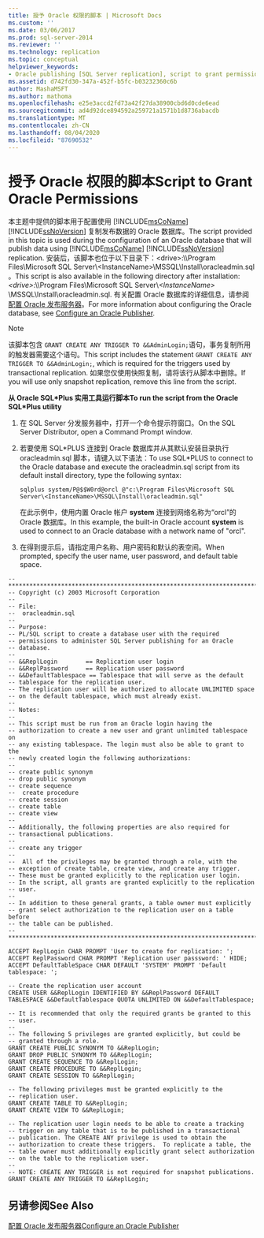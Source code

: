 ```yaml
---
title: 授予 Oracle 权限的脚本 | Microsoft Docs
ms.custom: ''
ms.date: 03/06/2017
ms.prod: sql-server-2014
ms.reviewer: ''
ms.technology: replication
ms.topic: conceptual
helpviewer_keywords:
- Oracle publishing [SQL Server replication], script to grant permissions
ms.assetid: d742fd30-347a-452f-b5fc-b03232360c6b
author: MashaMSFT
ms.author: mathoma
ms.openlocfilehash: e25e3accd2fd73a42f27da38900cbd6d0cde6ead
ms.sourcegitcommit: ad4d92dce894592a259721a1571b1d8736abacdb
ms.translationtype: MT
ms.contentlocale: zh-CN
ms.lasthandoff: 08/04/2020
ms.locfileid: "87690532"
---
```

# <a name="script-to-grant-oracle-permissions"></a><span data-ttu-id="b9e60-102">授予 Oracle 权限的脚本</span><span class="sxs-lookup"><span data-stu-id="b9e60-102">Script to Grant Oracle Permissions</span></span>
  <span data-ttu-id="b9e60-103">本主题中提供的脚本用于配置使用 [!INCLUDE[msCoName](../../../includes/msconame-md.md)] [!INCLUDE[ssNoVersion](../../../includes/ssnoversion-md.md)] 复制发布数据的 Oracle 数据库。</span><span class="sxs-lookup"><span data-stu-id="b9e60-103">The script provided in this topic is used during the configuration of an Oracle database that will publish data using [!INCLUDE[msCoName](../../../includes/msconame-md.md)] [!INCLUDE[ssNoVersion](../../../includes/ssnoversion-md.md)] replication.</span></span> <span data-ttu-id="b9e60-104">安装后，该脚本也位于以下目录下：\<drive>:\\\Program Files\Microsoft SQL Server\\\<InstanceName>\MSSQL\Install\oracleadmin.sql 。</span><span class="sxs-lookup"><span data-stu-id="b9e60-104">This script is also available in the following directory after installation: *\<drive>*:\\\Program Files\Microsoft SQL Server\\*\<InstanceName>* \MSSQL\Install\oracleadmin.sql.</span></span> <span data-ttu-id="b9e60-105">有关配置 Oracle 数据库的详细信息，请参阅[配置 Oracle 发布服务器](configure-an-oracle-publisher.md)。</span><span class="sxs-lookup"><span data-stu-id="b9e60-105">For more information about configuring the Oracle database, see [Configure an Oracle Publisher](configure-an-oracle-publisher.md).</span></span>  
  
> [!NOTE]  
>  <span data-ttu-id="b9e60-106">该脚本包含 `GRANT CREATE ANY TRIGGER TO &&AdminLogin;`语句，事务复制所用的触发器需要这个语句。</span><span class="sxs-lookup"><span data-stu-id="b9e60-106">This script includes the statement `GRANT CREATE ANY TRIGGER TO &&AdminLogin;`, which is required for the triggers used by transactional replication.</span></span> <span data-ttu-id="b9e60-107">如果您仅使用快照复制，请将该行从脚本中删除。</span><span class="sxs-lookup"><span data-stu-id="b9e60-107">If you will use only snapshot replication, remove this line from the script.</span></span>  
  
 <span data-ttu-id="b9e60-108">**从 Oracle SQL\*Plus 实用工具运行脚本**</span><span class="sxs-lookup"><span data-stu-id="b9e60-108">**To run the script from the Oracle SQL\*Plus utility**</span></span>  
  
1.  <span data-ttu-id="b9e60-109">在 SQL Server 分发服务器中，打开一个命令提示符窗口。</span><span class="sxs-lookup"><span data-stu-id="b9e60-109">On the SQL Server Distributor, open a Command Prompt window.</span></span>  
  
2.  <span data-ttu-id="b9e60-110">若要使用 SQL\*PLUS 连接到 Oracle 数据库并从其默认安装目录执行 oracleadmin.sql 脚本，请键入以下语法：</span><span class="sxs-lookup"><span data-stu-id="b9e60-110">To use SQL\*PLUS to connect to the Oracle database and execute the oracleadmin.sql script from its default install directory, type the following syntax:</span></span>  
  
    ```  
    sqlplus system/P@$$W0rd@orcl @"c:\Program Files\Microsoft SQL Server\<InstanceName>\MSSQL\Install\oracleadmin.sql"  
    ```  
  
     <span data-ttu-id="b9e60-111">在此示例中，使用内置 Oracle 帐户 **system** 连接到网络名称为“orcl”的 Oracle 数据库。</span><span class="sxs-lookup"><span data-stu-id="b9e60-111">In this example, the built-in Oracle account **system** is used to connect to an Oracle database with a network name of "orcl".</span></span>  
  
3.  <span data-ttu-id="b9e60-112">在得到提示后，请指定用户名称、用户密码和默认的表空间。</span><span class="sxs-lookup"><span data-stu-id="b9e60-112">When prompted, specify the user name, user password, and default table space.</span></span>  
  
```  
--***********************************************************************  
-- Copyright (c) 2003 Microsoft Corporation  
--  
-- File:  
--  oracleadmin.sql  
--  
-- Purpose:  
-- PL/SQL script to create a database user with the required   
-- permissions to administer SQL Server publishing for an Oracle  
-- database.  
--  
-- &&ReplLogin        == Replication user login  
-- &&ReplPassword     == Replication user password  
-- &&DefaultTablespace == Tablespace that will serve as the default  
-- tablespace for the replication user.  
-- The replication user will be authorized to allocate UNLIMITED space  
-- on the default tablespace, which must already exist.  
--  
-- Notes:  
--  
-- This script must be run from an Oracle login having the  
-- authorization to create a new user and grant unlimited tablespace on  
-- any existing tablespace. The login must also be able to grant to the  
-- newly created login the following authorizations:  
--  
-- create public synonym  
-- drop public synonym  
-- create sequence  
--  create procedure  
-- create session  
-- create table  
-- create view  
--  
-- Additionally, the following properties are also required for  
-- transactional publications.  
--  
-- create any trigger  
--  
--  All of the privileges may be granted through a role, with the  
-- exception of create table, create view, and create any trigger.  
-- These must be granted explicitly to the replication user login.  
-- In the script, all grants are granted explicitly to the replication  
-- user.  
--  
-- In addition to these general grants, a table owner must explicitly  
-- grant select authorization to the replication user on a table before  
-- the table can be published.  
--  
***********************************************************************  
  
ACCEPT ReplLogin CHAR PROMPT 'User to create for replication: ';  
ACCEPT ReplPassword CHAR PROMPT 'Replication user passsword: ' HIDE;  
ACCEPT DefaultTableSpace CHAR DEFAULT 'SYSTEM' PROMPT 'Default tablespace: ';  
  
-- Create the replication user account  
CREATE USER &&ReplLogin IDENTIFIED BY &&ReplPassword DEFAULT TABLESPACE &&DefaultTablespace QUOTA UNLIMITED ON &&DefaultTablespace;  
  
-- It is recommended that only the required grants be granted to this  
-- user.  
--  
-- The following 5 privileges are granted explicitly, but could be  
-- granted through a role.  
GRANT CREATE PUBLIC SYNONYM TO &&ReplLogin;  
GRANT DROP PUBLIC SYNONYM TO &&ReplLogin;  
GRANT CREATE SEQUENCE TO &&ReplLogin;  
GRANT CREATE PROCEDURE TO &&ReplLogin;  
GRANT CREATE SESSION TO &&ReplLogin;  
  
-- The following privileges must be granted explicitly to the  
-- replication user.  
GRANT CREATE TABLE TO &&ReplLogin;  
GRANT CREATE VIEW TO &&ReplLogin;  
  
-- The replication user login needs to be able to create a tracking  
-- trigger on any table that is to be published in a transactional  
-- publication. The CREATE ANY privilege is used to obtain the  
-- authorization to create these triggers.  To replicate a table, the  
-- table owner must additionally explicitly grant select authorization  
-- on the table to the replication user.  
--  
-- NOTE: CREATE ANY TRIGGER is not required for snapshot publications.  
GRANT CREATE ANY TRIGGER TO &&ReplLogin;  
```  
  
## <a name="see-also"></a><span data-ttu-id="b9e60-113">另请参阅</span><span class="sxs-lookup"><span data-stu-id="b9e60-113">See Also</span></span>  
 [<span data-ttu-id="b9e60-114">配置 Oracle 发布服务器</span><span class="sxs-lookup"><span data-stu-id="b9e60-114">Configure an Oracle Publisher</span></span>](configure-an-oracle-publisher.md)  
  
  
